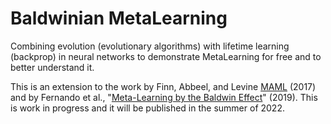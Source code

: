 # Baldwinian MetaLearning

Combining evolution (evolutionary algorithms) with lifetime learning (backprop) in neural networks to demonstrate MetaLearning for free and to better understand it.

This is an extension to the work by Finn, Abbeel, and Levine <a href="https://arxiv.org/abs/1703.03400v3">MAML</a> (2017) and by Fernando et al., "<a href="https://arxiv.org/abs/1806.07917">Meta-Learning by the Baldwin Effect</a>" (2019). This is work in progress and it will be published in the summer of 2022.
